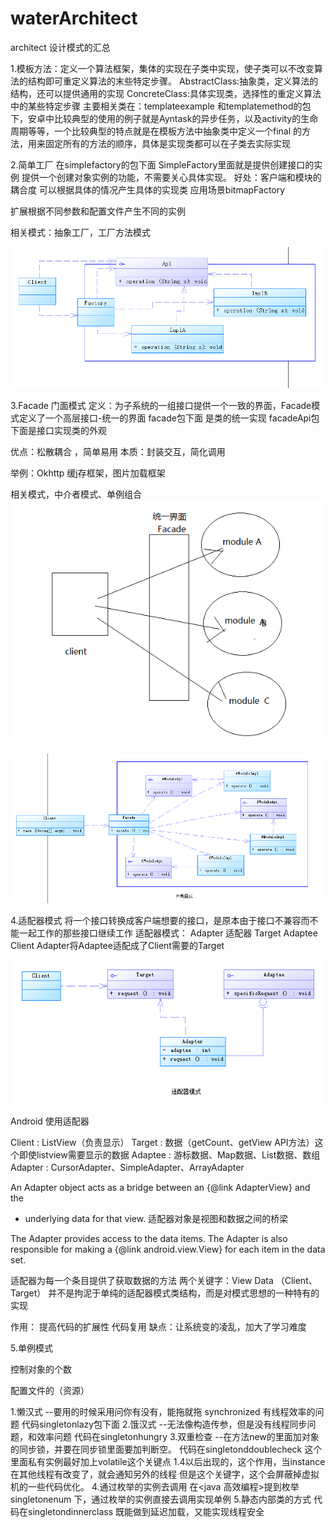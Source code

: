 # waterArchitect
architect
设计模式的汇总

1.模板方法：定义一个算法框架，集体的实现在子类中实现，使子类可以不改变算法的结构即可重定义算法的末些特定步骤。
AbstractClass:抽象类，定义算法的结构，还可以提供通用的实现
ConcreteClass:具体实现类，选择性的重定义算法中的某些特定步骤
主要相关类在：templateexample 和templatemethod的包下，安卓中比较典型的使用的例子就是Ayntask的异步任务，以及activity的生命周期等等，一个比较典型的特点就是在模板方法中抽象类中定义一个final 的方法，用来固定所有的方法的顺序，具体是实现类都可以在子类去实际实现

2.简单工厂
在simplefactory的包下面
SimpleFactory里面就是提供创建接口的实例
提供一个创建对象实例的功能，不需要关心具体实现。
好处：客户端和模块的耦合度
可以根据具体的情况产生具体的实现类
应用场景bitmapFactory

扩展根据不同参数和配置文件产生不同的实例

相关模式：抽象工厂，工厂方法模式


![image](https://github.com/caiyishui/waterArchitect/blob/master/raw/architect_1.png)

3.Facade 门面模式
定义：为子系统的一组接口提供一个一致的界面，Facade模式定义了一个高层接口-统一的界面
facade包下面 是类的统一实现
facadeApi包下面是接口实现类的外观


优点：松散耦合 ，简单易用
本质：封装交互，简化调用


举例：Okhttp 缓j存框架，图片加载框架


相关模式，中介者模式、单例组合
![image](https://github.com/caiyishui/waterArchitect/blob/master/raw/facade_1.png)

![image](https://github.com/caiyishui/waterArchitect/blob/master/raw/facade_2.png)


4.适配器模式
将一个接口转换成客户端想要的接口，是原本由于接口不兼容而不能一起工作的那些接口继续工作
适配器模式：
Adapter 适配器
Target
Adaptee
Client
Adapter将Adaptee适配成了Client需要的Target

![image](https://github.com/caiyishui/waterArchitect/blob/master/raw/adapter_1.png)

Android 使用适配器

Client : ListView（负责显示）
Target : 数据（getCount、getView API方法）这个即使listview需要显示的数据
Adaptee :  游标数据、Map数据、List数据、数组
Adapter : CursorAdapter、SimpleAdapter、ArrayAdapter

An Adapter object acts as a bridge between an {@link AdapterView} and the
 * underlying data for that view.
适配器对象是视图和数据之间的桥梁


The Adapter provides access to the data items.
The Adapter is also responsible for making a {@link android.view.View} for
each item in the data set.

适配器为每一个条目提供了获取数据的方法
两个关键字：View Data （Client、Target）
并不是拘泥于单纯的适配器模式类结构，而是对模式思想的一种特有的实现

作用：
提高代码的扩展性
代码复用
缺点：让系统变的凌乱，加大了学习难度

5.单例模式

控制对象的个数

配置文件的（资源）

1.懒汉式 --要用的时候采用问你有没有，能拖就拖 synchronized 有线程效率的问题
代码singletonlazy包下面
2.饿汉式 --无法像构造传参，但是没有线程同步问题，和效率问题
代码在singletonhungry
3.双重检查 --在方法new的里面加对象的同步锁，并要在同步锁里面要加判断空。
代码在singletonddoublecheck
这个里面私有实例最好加上volatile这个关键点
1.4以后出现的，这个作用，当instance 在其他线程有改变了，就会通知另外的线程
但是这个关键字，这个会屏蔽掉虚拟机的一些代码优化。
4.通过枚举的实例去调用
在<Effective java><java 高效编程>提到枚举
singletonenum
下，通过枚举的实例直接去调用实现单例
5.静态内部类的方式
代码在singletondinnerclass
既能做到延迟加载，又能实现线程安全


